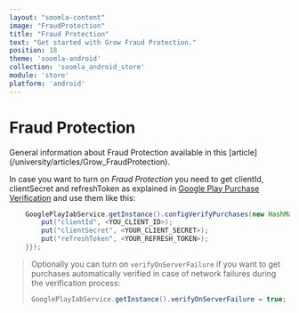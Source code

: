 ```yaml
---
layout: "soomla-content"
image: "FraudProtection"
title: "Fraud Protection"
text: "Get started with Grow Fraud Protection."
position: 18
theme: 'soomla-android'
collection: 'soomla_android_store'
module: 'store'
platform: 'android'
---
```


# Fraud Protection

<div class="info-box">General information about Fraud Protection available in this [article](/university/articles/Grow_FraudProtection).</div>

In case you want to turn on _Fraud Protection_ you need to get clientId, clientSecret and refreshToken as explained in
[Google Play Purchase Verification](/soomla/android/store/Store_GooglePlayVerification) and use them like this:   

  ``` java
      GooglePlayIabService.getInstance().configVerifyPurchases(new HashMap<String, Object>() {{
          put("clientId", <YOU_CLIENT_ID>);
          put("clientSecret", <YOUR_CLIENT_SECRET>);
          put("refreshToken", <YOUR_REFRESH_TOKEN>);
      }});
  ```

  >  Optionally you can turn on `verifyOnServerFailure` if you want to get purchases automatically verified in case of network failures during the verification process:
  >
  > ``` java
  > GooglePlayIabService.getInstance().verifyOnServerFailure = true;
  > ```
